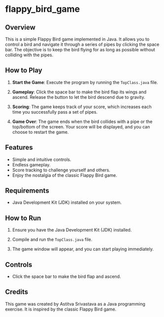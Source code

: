 # flappy_bird_game

## Overview

This is a simple Flappy Bird game implemented in Java. It allows you to control a bird and navigate it through a series of pipes by clicking the space bar. The objective is to keep the bird flying for as long as possible without colliding with the pipes.

## How to Play

1. **Start the Game**: Execute the program by running the `TopClass.java` file.

2. **Gameplay**: Click the space bar to make the bird flap its wings and ascend. Release the button to let the bird descend due to gravity.

3. **Scoring**: The game keeps track of your score, which increases each time you successfully pass a set of pipes.

4. **Game Over**: The game ends when the bird collides with a pipe or the top/bottom of the screen. Your score will be displayed, and you can choose to restart the game.

## Features

- Simple and intuitive controls.
- Endless gameplay.
- Score tracking to challenge yourself and others.
- Enjoy the nostalgia of the classic Flappy Bird game.

## Requirements

- Java Development Kit (JDK) installed on your system.

## How to Run

1. Ensure you have the Java Development Kit (JDK) installed.

2. Compile and run the `TopClass.java` file.

3. The game window will appear, and you can start playing immediately.

## Controls

- Click the space bar to make the bird flap and ascend.

## Credits

This game was created by Astitva Srivastava as a Java programming exercise. It is inspired by the classic Flappy Bird game.
